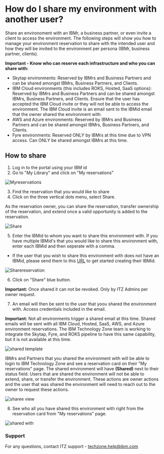 # How do I share my environment with another user?

Share an environoment with an IBMr, a business partner, or even invite a client to access the environment. The following steps will show you how to manage your environment reservation to share with the intended user and how they will be invited to the environment per persona (IBMr, business partner, clients).

**Important - Know who can reserve each infrastructure and who you can share with:**
 
- Skytap environments: Reserved by IBMrs and Business Partners and can be shared amongst IBMrs, Business Partners, and Clients. 
- IBM Cloud environments (this includes ROKS, Hosted, SaaS options): Reserved by IBMrs and Business Partners and can be shared amongst IBMrs, Business Partners, and Clients. Ensure that the user has accepted the IBM Cloud invite or they will not be able to access the environment. The IBM Cloud invite is an email sent to the IBMid email that the owner shared the environment with. 
- AWS and Azure environments: Reserved by IBMrs and Business Partners and can be shared amongst IBMrs, Business Partners, and Clients. 
- Fyre environments: Reserved ONLY by IBMrs at this time due to VPN access. Can ONLY be shared amongst IBMrs at this time.


## How to share

1. Log in to the portal using your IBM id
2. Go to "My Library" and click on "My reservations"

![Myreservations](Images/my%20reservations.png)

3. Find the reservation that you would like to share
4. Click on the three vertical dots menu, select Share.

As the reservation owner, you can share the reservation, transfer ownership of the reservation, and extend once a valid opportunity is added to the reservation.

![Share](Images/share%20feature.png)

5. Enter the IBMid to whom you want to share this environment with. If you have multiple IBMid's that you would like to share this environment with, enter each IBMid and then seperate with a comma.

- If the user that you wish to share this environment with does not have an IBMid, please send them to this [URL](https://www.ibm.com/account/reg/us-en/signup?formid=urx-19776&target=https%3A%2F%2Flogin.ibm.com%2Foidc%2Fendpoint%2Fdefault%2Fauthorize%3FqsId%3D1156c9eb-c357-471b-a524-9ae38869e775%26client_id%3DODllMDk4YzItMjgxOC00) to get started creating their IBMid. 

![Sharereservation](Images/email%20for%20share.png)

6. Click on "Share" blue button.

**Important:** Once shared it can not be revoked. Only by ITZ Admins per owner request.

7. An email will then be sent to the user that yoou shared the environment with. Access credentials included in the email. 

**Important:** Not all environments trigger a shared email at this time. Shared emails will be sent with all IBM Cloud, Hosted, SaaS, AWS, and Azure environment reservations. The IBM Technology Zone team is working to integrate the Skytap, Fyre, and ROKS pipeline to have this same capability, but it is not available at this time. 

![shared template](Images/shared%20template.png)

IBMrs and Partners that you shared the environment with will be able to login to IBM Technology Zone and see a reservation card on their "My reservations" page. The shared environment will have **(Shared)** next to their status field. Users that are shared the environment will not be able to extend, share, or transfer the environment. These actions are owner actions and the user that was shared the environment will need to reach out to the owner to request these actions. 

![sharee view](Images/sharee%20view.png)

8. See who all you have shared this environment with right from the reservation card from "My reservations" page. 

![shared with](Images/shared%20with.png)


### Support

For any questions, contact ITZ support - techzone.help@ibm.com
